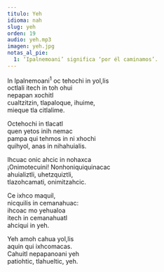 ```yaml
---
titulo: Yeh
idioma: nah
slug: yeh
orden: 19
audio: yeh.mp3
imagen: yeh.jpg
notas_al_pie:
  1: ‘Ipalnemoani’ significa ‘por él caminamos’.
---
```


In Ipalnemoani<sup>1</sup> oc tehochi in yol,lis<br>
octlali itech in toh ohui<br>
nepapan xochitl<br>
cualtzitzin, tlapaloque, ihuime,<br>
mieque tla citlalime.<br>

Octehochi in tlacatl<br>
quen yetos inih nemac<br>
pampa qui tehmos in ni xhochi<br>
quihyol, anas in nihahuialis.<br>

Ihcuac onic ahcic in nohaxca<br>
¡Onimotecuini! Nonhoniquiquinacac<br>
ahuializtli, uhetzquiztli,<br>
tlazohcamati, onimitzahcic.<br>

Ce ixhco maquil,<br>
nicquilis in cemanahuac:<br>
ihcoac mo yehualoa<br>
itech in cemanahuatl<br>
ahciqui in yeh.<br>

Yeh amoh cahua yol,lis <br>
aquin qui ixhcomacas.<br>
Cahuitl nepapanoani yeh<br>
patiohtic, tlahueltic, yeh.<br>
